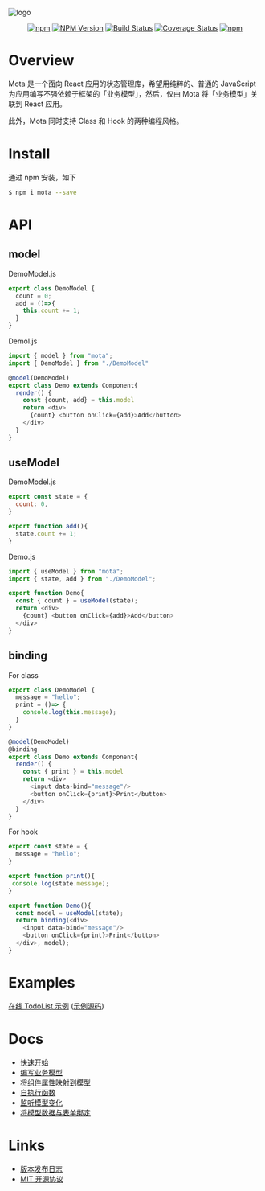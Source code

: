 ![logo](http://houfeng.net/mota/logo.jpg)

<div align="center">

[![npm](https://img.shields.io/npm/l/mota.svg)](LICENSE.md)
[![NPM Version](https://img.shields.io/npm/v/mota.svg)](https://www.npmjs.com/package/mota)
[![Build Status](https://www.travis-ci.org/Houfeng/mota.svg?branch=master)](https://www.travis-ci.org/Houfeng/mota)
[![Coverage Status](https://coveralls.io/repos/github/Houfeng/mota/badge.svg?branch=master)](https://coveralls.io/github/Houfeng/mota?branch=master)
[![npm](https://img.shields.io/npm/dt/mota.svg)](https://www.npmjs.com/package/mota)

</div>

# Overview

Mota 是一个面向 React 应用的状态管理库，希望用纯粹的、普通的 JavaScript 为应用编写不强依赖于框架的「业务模型」，然后，仅由 Mota 将「业务模型」关联到 React 应用。

此外，Mota 同时支持 Class 和 Hook 的两种编程风格。

# Install

通过 npm 安装，如下
```sh
$ npm i mota --save
```

# API

## model

DemoModel.js
```js
export class DemoModel {
  count = 0;
  add = ()=>{
    this.count += 1;
  }
}
```

Demol.js
```js
import { model } from "mota";
import { DemoModel } from "./DemoModel"

@model(DemoModel)
export class Demo extends Component{
  render() {
    const {count, add} = this.model
    return <div>
      {count} <button onClick={add}>Add</button>
    </div>
  }
}
```

## useModel

DemoModel.js
```js
export const state = {
  count: 0,
}

export function add(){
  state.count += 1;
}
```

Demo.js
```js
import { useModel } from "mota";
import { state, add } from "./DemoModel";

export function Demo{
  const { count } = useModel(state);
  return <div>
    {count} <button onClick={add}>Add</button>
  </div>
}
```

## binding

For class
```js
export class DemoModel {
  message = "hello";
  print = ()=> {
    console.log(this.message);
  }
}

@model(DemoModel)
@binding
export class Demo extends Component{
  render() {
    const { print } = this.model
    return <div>
      <input data-bind="message"/>
      <button onClick={print}>Print</button>
    </div>
  }
}
```

For hook
```js
export const state = {
  message = "hello";
}

export function print(){
 console.log(state.message);
}

export function Demo(){
  const model = useModel(state);
  return binding(<div>
    <input data-bind="message"/>
    <button onClick={print}>Print</button>
  </div>, model);
}
```

# Examples

[在线 TodoList 示例](http://houfeng.net/dn-template-mota/example/)
([示例源码](https://github.com/Houfeng/dn-template-mota))

# Docs
- [快速开始](http://houfeng.net/mota/#!/zh/guide/quick)
- [编写业务模型](http://houfeng.net/mota/#!/zh/guide/model)
- [将组件属性映射到模型](http://houfeng.net/mota/#!/zh/guide/mapping)
- [自执行函数](http://houfeng.net/mota/#!/zh/guide/autorun)
- [监听模型变化](http://houfeng.net/mota/#!/zh/guide/watch)
- [将模型数据与表单绑定](http://houfeng.net/mota/#!/zh/guide/binding)

# Links
- [版本发布日志](https://github.com/Houfeng/mota/releases)
- [MIT 开源协议](https://tldrlegal.com/license/mit-license)